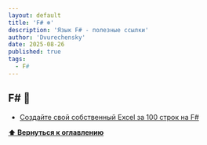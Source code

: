 ```yaml
---
layout: default
title: 'F# ❄️'
description: 'Язык F# - полезные ссылки'
author: 'Dvurechensky'
date: 2025-08-26
published: true
tags:
  - F#
---
```


## F# 🚩

- [Создайте свой собственный Excel за 100 строк на F#](http://tomasp.net/blog/2018/write-your-own-excel)

**[⬆ Вернуться к оглавлению](../index.md)**
